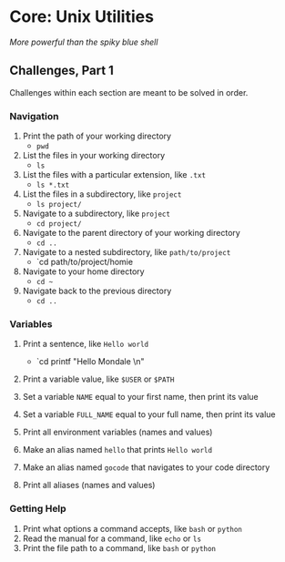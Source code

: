 # Core: Unix Utilities

_More powerful than the spiky blue shell_

## Challenges, Part 1

Challenges within each section are meant to be solved in order.

### Navigation

1.  Print the path of your working directory
    - `pwd`
1.  List the files in your working directory
    - `ls`
1.  List the files with a particular extension, like `.txt`
    - `ls *.txt` 
1.  List the files in a subdirectory, like `project`
    - `ls project/`
1.  Navigate to a subdirectory, like `project`
    - `cd project/`
1.  Navigate to the parent directory of your working directory
    - `cd ..`
1.  Navigate to a nested subdirectory, like `path/to/project`
    - `cd path/to/project/homie
1.  Navigate to your home directory
    - `cd ~`
1.  Navigate back to the previous directory
    - `cd ..`

### Variables

1.  Print a sentence, like `Hello world`
    -  `cd printf "Hello Mondale \n"
1.  Print a variable value, like `$USER` or `$PATH`
    
1.  Set a variable `NAME` equal to your first name, then print its value
1.  Set a variable `FULL_NAME` equal to your full name, then print its value
1.  Print all environment variables (names and values)
1.  Make an alias named `hello` that prints `Hello world`
1.  Make an alias named `gocode` that navigates to your code directory
1.  Print all aliases (names and values)

### Getting Help

1.  Print what options a command accepts, like `bash` or `python`
1.  Read the manual for a command, like `echo` or `ls`
1.  Print the file path to a command, like `bash` or `python`
